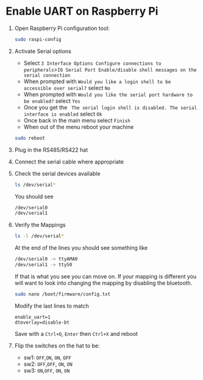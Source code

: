 # Enable UART on Raspberry Pi
1. Open Raspberry Pi configuration tool:
    ```bash
    sudo raspi-config
    ```

2. Activate Serial options
    - Select `3 Interface Options Configure connections to peripherals`>`I6 Serial Port Enable/disable shell messages on the serial connection`
    - When prompted with `Would you like a login shell to be accessible over serial?` select `No`
    - When prompted with `Would you like the serial port hardware to be enabled?` select `Yes`
    - Once you get the ` The serial login shell is disabled. The serial interface is enabled` select `Ok`
    - Once back in the main menu select `Finish`
    - When out of the menu reboot your machine
    ```bash
    sudo reboot
    ```

3. Plug in the RS485/RS422 hat

4. Connect the serial cable where appropriate

5. Check the serial devices available
    ```bash
    ls /dev/serial*
    ```
    You should see 
    ```bash
    /dev/serial0
    /dev/serial1
    ```

6. Verify the Mappings
    ```bash
    ls -l /dev/serial*
    ```
    At the end of the lines you should see something like 
    ```bash
    /dev/serial0 -> ttyAMA0
    /dev/serial1 -> ttyS0
    ```
    If that is what you see you can move on. If your mapping is different you will want to look into changing the mapping by disabling the bluetooth.
    ```bash
    sudo nano /boot/firmware/config.txt
    ```
    Modify the last lines to match
    ```
    enable_uart=1
    dtoverlay=disable-bt
    ```
    Save with a `Ctrl+O`, `Enter` then `Ctrl+X` and reboot

7. Flip the switches on the hat to be:
    - sw1: `OFF`,`ON`, `ON`, `OFF`
    - sw2: `OFF`,`OFF`, `ON`, `ON`
    - sw3: `ON`,`OFF`, `ON`, `ON`
